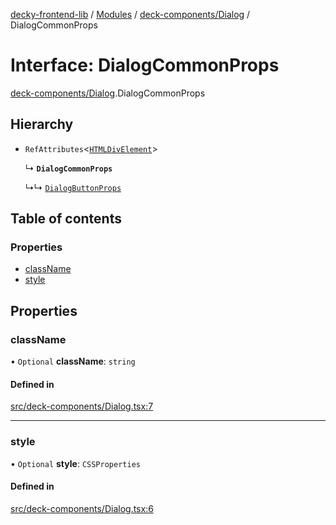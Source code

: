 [decky-frontend-lib](../README.md) / [Modules](../modules.md) / [deck-components/Dialog](../modules/deck_components_Dialog.md) / DialogCommonProps

# Interface: DialogCommonProps

[deck-components/Dialog](../modules/deck_components_Dialog.md).DialogCommonProps

## Hierarchy

- `RefAttributes`<[`HTMLDivElement`]( https://developer.mozilla.org/en-US/docs/Web/API/HTMLDivElement )\>

  ↳ **`DialogCommonProps`**

  ↳↳ [`DialogButtonProps`](deck_components_Dialog.DialogButtonProps.md)

## Table of contents

### Properties

- [className](deck_components_Dialog.DialogCommonProps.md#classname)
- [style](deck_components_Dialog.DialogCommonProps.md#style)

## Properties

### className

• `Optional` **className**: `string`

#### Defined in

[src/deck-components/Dialog.tsx:7](https://github.com/SteamDeckHomebrew/decky-frontend-lib/blob/4024b76/src/deck-components/Dialog.tsx#L7)

___

### style

• `Optional` **style**: `CSSProperties`

#### Defined in

[src/deck-components/Dialog.tsx:6](https://github.com/SteamDeckHomebrew/decky-frontend-lib/blob/4024b76/src/deck-components/Dialog.tsx#L6)
